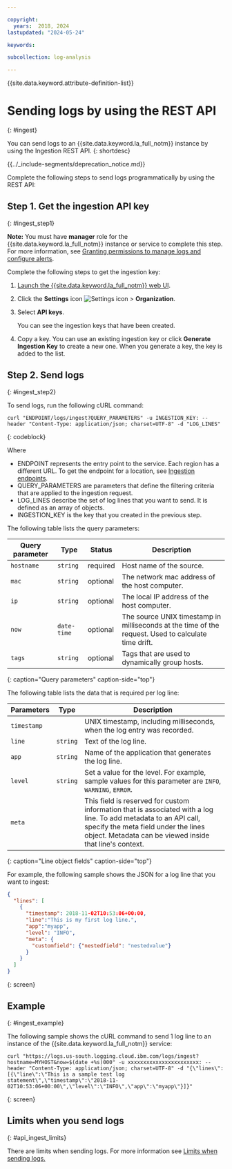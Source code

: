 ```yaml
---

copyright:
  years:  2018, 2024
lastupdated: "2024-05-24"

keywords:

subcollection: log-analysis

---
```


{{site.data.keyword.attribute-definition-list}}


# Sending logs by using the REST API
{: #ingest}

You can send logs to an {{site.data.keyword.la_full_notm}} instance by using the Ingestion REST API.
{: shortdesc}

<!-- common deprecation notice -->
{{../_include-segments/deprecation_notice.md}}

Complete the following steps to send logs programmatically by using the REST API:

## Step 1. Get the ingestion API key
{: #ingest_step1}

**Note:** You must have **manager** role for the {{site.data.keyword.la_full_notm}} instance or service to complete this step. For more information, see [Granting permissions to manage logs and configure alerts](/docs/log-analysis?topic=log-analysis-work_iam#admin_user_logdna).

Complete the following steps to get the ingestion key:

1. [Launch the {{site.data.keyword.la_full_notm}} web UI](/docs/log-analysis?topic=log-analysis-view_logs#view_logs_step2).

2. Click the **Settings** icon ![Settings icon](../images/admin.png) &gt; **Organization**.

3. Select **API keys**.

    You can see the ingestion keys that have been created.

4. Copy a key. You can use an existing ingestion key or click **Generate Ingestion Key** to create a new one. When you generate a key, the key is added to the list.


## Step 2. Send logs
{: #ingest_step2}

To send logs, run the following cURL command:

```text
curl "ENDPOINT/logs/ingest?QUERY_PARAMETERS" -u INGESTION_KEY: --header "Content-Type: application/json; charset=UTF-8" -d "LOG_LINES"
```
{: codeblock}

Where

* ENDPOINT represents the entry point to the service. Each region has a different URL. To get the endpoint for a location, see [Ingestion endpoints](/docs/log-analysis?topic=log-analysis-endpoints#endpoints_ingestion).
* QUERY_PARAMETERS are parameters that define the filtering criteria that are applied to the ingestion request.
* LOG_LINES describe the set of log lines that you want to send. It is defined as an array of objects.
* INGESTION_KEY is the key that you created in the previous step.


The following table lists the query parameters:

| Query parameter | Type       | Status     | Description |
|-----------------|------------|------------|-------------|
| `hostname`      | `string`     | required   | Host name of the source. |
| `mac`           | `string`     | optional   | The network mac address of the host computer.    |
| `ip`            | `string`     | optional   | The local IP address of the host computer.  |
| `now`           | `date-time`  | optional   | The source UNIX timestamp in milliseconds at the time of the request. Used to calculate time drift.|
| `tags`          | `string`     | optional   | Tags that are used to dynamically group hosts. |
{: caption="Query parameters" caption-side="top"}



The following table lists the data that is required per log line:

| Parameters     | Type       | Description                                   |
|----------------|------------|-----------------------------------------------|
| `timestamp`      |            | UNIX timestamp, including milliseconds, when the log entry was recorded.       |
| `line`           | `string`     | Text of the log line.                                     |
| `app`            | `string`     | Name of the application that generates the log line.  |
| `level`          | `string`     | Set a value for the level. For example, sample values for this parameter are `INFO`, `WARNING`, `ERROR`. |
| `meta`           |            | This field is reserved for custom information that is associated with a log line. To add metadata to an API call, specify the meta field under the lines object. Metadata can be viewed inside that line's context.                      |
{: caption="Line object fields" caption-side="top"}

For example, the following sample shows the JSON for a log line that you want to ingest:

```json
{
  "lines": [
    {
      "timestamp": 2018-11-02T10:53:06+00:00,
      "line":"This is my first log line.",
      "app":"myapp",
      "level": "INFO",
      "meta": {
        "customfield": {"nestedfield": "nestedvalue"}
      }
    }
  ]
}
```
{: screen}


## Example
{: #ingest_example}

The following sample shows the cURL command to send 1 log line to an instance of the {{site.data.keyword.la_full_notm}} service:

```text
curl "https://logs.us-south.logging.cloud.ibm.com/logs/ingest?hostname=MYHOST&now=$(date +%s)000" -u xxxxxxxxxxxxxxxxxxxxxxx: --header "Content-Type: application/json; charset=UTF-8" -d "{\"lines\":[{\"line\":\"This is a sample test log statement\",\"timestamp\":\"2018-11-02T10:53:06+00:00\",\"level\":\"INFO\",\"app\":\"myapp\"}]}"
```
{: screen}


## Limits when you send logs
{: #api_ingest_limits}

There are limits when sending logs.  For more information see [Limits when sending logs.](/docs/log-analysis?topic=log-analysis-ingest_limits)
